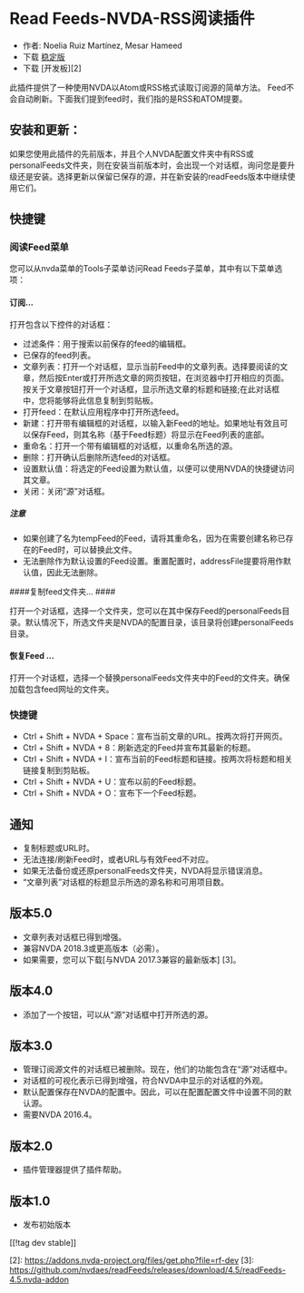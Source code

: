 # Read Feeds-NVDA-RSS阅读插件 #

* 作者: Noelia Ruiz Martínez, Mesar Hameed
* 下载 [稳定版][1]
* 下载 [开发板][2]

此插件提供了一种使用NVDA以Atom或RSS格式读取订阅源的简单方法。 Feed不会自动刷新。下面我们提到feed时，我们指的是RSS和ATOM提要。

## 安装和更新： ##

如果您使用此插件的先前版本，并且个人NVDA配置文件夹中有RSS或personalFeeds文件夹，则在安装当前版本时，会出现一个对话框，询问您是要升级还是安装。选择更新以保留已保存的源，并在新安装的readFeeds版本中继续使用它们。

## 快捷键 ##

### 阅读Feed菜单 ###

您可以从nvda菜单的Tools子菜单访问Read Feeds子菜单，其中有以下菜单选项：

#### 订阅... ####

打开包含以下控件的对话框：

* 过滤条件：用于搜索以前保存的feed的编辑框。
* 已保存的feed列表。
* 文章列表：打开一个对话框，显示当前Feed中的文章列表。选择要阅读的文章，然后按Enter或打开所选文章的网页按钮，在浏览器中打开相应的页面。按关于文章按钮打开一个对话框，显示所选文章的标题和链接;在此对话框中，您将能够将此信息复制到剪贴板。
* 打开feed：在默认应用程序中打开所选feed。
* 新建：打开带有编辑框的对话框，以输入新Feed的地址。如果地址有效且可以保存Feed，则其名称（基于Feed标题）将显示在Feed列表的底部。
* 重命名：打开一个带有编辑框的对话框，以重命名所选的源。
* 删除：打开确认后删除所选feed的对话框。
* 设置默认值：将选定的Feed设置为默认值，以便可以使用NVDA的快捷键访问其文章。
* 关闭：关闭“源”对话框。

##### 注意 #####

* 如果创建了名为tempFeed的Feed，请将其重命名，因为在需要创建名称已存在的Feed时，可以替换此文件。
* 无法删除作为默认设置的Feed设置。重置配置时，addressFile提要将用作默认值，因此无法删除。

####复制feed文件夹... ####

打开一个对话框，选择一个文件夹，您可以在其中保存Feed的personalFeeds目录。默认情况下，所选文件夹是NVDA的配置目录，该目录将创建personalFeeds目录。

#### 恢复Feed ... ####

打开一个对话框，选择一个替换personalFeeds文件夹中的Feed的文件夹。确保加载包含feed网址的文件夹。

### 快捷键 ###

* Ctrl + Shift + NVDA + Space：宣布当前文章的URL。按两次将打开网页。
* Ctrl + Shift + NVDA + 8：刷新选定的Feed并宣布其最新的标题。
* Ctrl + Shift + NVDA + I：宣布当前的Feed标题和链接。按两次将标题和相关链接复制到剪贴板。
* Ctrl + Shift + NVDA + U：宣布以前的Feed标题。
* Ctrl + Shift + NVDA + O：宣布下一个Feed标题。

## 通知 ##

* 复制标题或URL时。
* 无法连接/刷新Feed时，或者URL与有效Feed不对应。
* 如果无法备份或还原personalFeeds文件夹，NVDA将显示错误消息。
* “文章列表”对话框的标题显示所选的源名称和可用项目数。

## 版本5.0 ##

* 文章列表对话框已得到增强。
* 兼容NVDA 2018.3或更高版本（必需）。
* 如果需要，您可以下载[与NVDA 2017.3兼容的最新版本] [3]。

## 版本4.0 ##

* 添加了一个按钮，可以从“源”对话框中打开所选的源。

## 版本3.0 ##

* 管理订阅源文件的对话框已被删除。现在，他们的功能包含在“源”对话框中。
* 对话框的可视化表示已得到增强，符合NVDA中显示的对话框的外观。
* 默认配置保存在NVDA的配置中。因此，可以在配置配置文件中设置不同的默认源。
* 需要NVDA 2016.4。


## 版本2.0 ##

* 插件管理器提供了插件帮助。

## 版本1.0 ##

* 发布初始版本

[[!tag dev stable]]

[1]: https://addons.nvda-project.org/files/get.php?file=rf

[2]: https://addons.nvda-project.org/files/get.php?file=rf-dev [3]:
https://github.com/nvdaes/readFeeds/releases/download/4.5/readFeeds-4.5.nvda-addon
